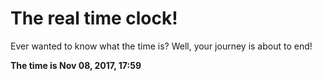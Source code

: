# The real time clock!

Ever wanted to know what the time is? Well, your journey is about to end!

**The time is Nov 08, 2017, 17:59**